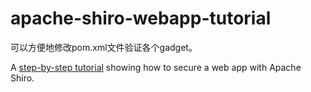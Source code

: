 apache-shiro-webapp-tutorial
============================

可以方便地修改pom.xml文件验证各个gadget。

A [step-by-step tutorial](http://shiro.apache.org/webapp-tutorial.html) showing how to secure a web app with Apache Shiro.
